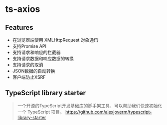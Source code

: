 # ts-axios

## Features
+ 在浏览器端使用 XMLHttpRequest 对象通讯
+ 支持Promise API
+ 支持请求和响应的拦截器
+ 支持请求数据和响应数据的转换
+ 支持请求的取消
+ JSON数据的自动转换
+ 客户端防止XSRF


## TypeScript library starter
> 一个开源的TypeScript开发基础库的脚手架工具，可以帮助我们快速初始化一个 TypeScript 项目。
> https://github.com/alexjoverm/typescript-library-starter



